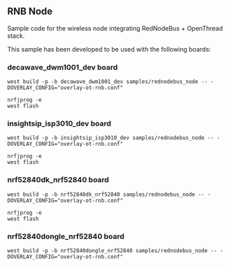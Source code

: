 ## RNB Node
Sample code for the wireless node integrating RedNodeBus + OpenThread stack.

This sample has been developed to be used with the following boards:

### decawave_dwm1001_dev board
```
west build -p -b decawave_dwm1001_dev samples/rednodebus_node -- -DOVERLAY_CONFIG="overlay-ot-rnb.conf"
```
```
nrfjprog -e
west flash
```

### insightsip_isp3010_dev board
```
west build -p -b insightsip_isp3010_dev samples/rednodebus_node -- -DOVERLAY_CONFIG="overlay-ot-rnb.conf"
```
```
nrfjprog -e
west flash
```

### nrf52840dk_nrf52840 board
```
west build -p -b nrf52840dk_nrf52840 samples/rednodebus_node -- -DOVERLAY_CONFIG="overlay-ot-rnb.conf"
```
```
nrfjprog -e
west flash
```

### nrf52840dongle_nrf52840 board
```
west build -p -b nrf52840dongle_nrf52840 samples/rednodebus_node -- -DOVERLAY_CONFIG="overlay-ot-rnb.conf"
```
